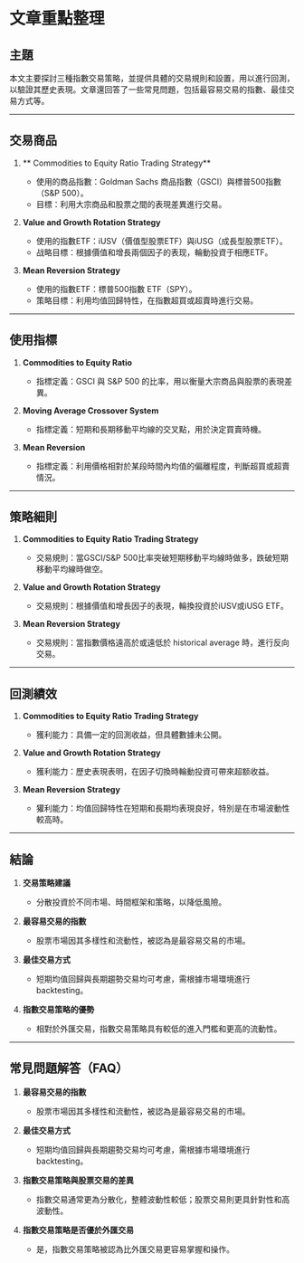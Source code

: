 # 文章重點整理

## 主題  
本文主要探討三種指數交易策略，並提供具體的交易規則和設置，用以進行回測，以驗證其歷史表現。文章還回答了一些常見問題，包括最容易交易的指數、最佳交易方式等。

---

## 交易商品  
1. ** Commodities to Equity Ratio Trading Strategy**  
   - 使用的商品指數：Goldman Sachs 商品指數（GSCI）與標普500指數（S&P 500）。  
   - 目標：利用大宗商品和股票之間的表現差異進行交易。  

2. **Value and Growth Rotation Strategy**  
   - 使用的指數ETF：iUSV（價值型股票ETF）與iUSG（成長型股票ETF）。  
   - 战略目標：根據價值和增長兩個因子的表现，輪動投資于相應ETF。  

3. **Mean Reversion Strategy**  
   - 使用的指數ETF：標普500指數 ETF（SPY）。  
   - 策略目標：利用均值回歸特性，在指數超買或超賣時進行交易。  

---

## 使用指標  
1. **Commodities to Equity Ratio**  
   - 指標定義：GSCI 與 S&P 500 的比率，用以衡量大宗商品與股票的表現差異。  

2. **Moving Average Crossover System**  
   - 指標定義：短期和長期移動平均線的交叉點，用於決定買賣時機。  

3. **Mean Reversion**  
   - 指標定義：利用價格相對於某段時間內均值的偏離程度，判斷超買或超賣情況。  

---

## 策略細則  
1. **Commodities to Equity Ratio Trading Strategy**  
   - 交易規則：當GSCI/S&P 500比率突破短期移動平均線時做多，跌破短期移動平均線時做空。  

2. **Value and Growth Rotation Strategy**  
   - 交易規則：根據價值和增長因子的表現，輪換投資於iUSV或iUSG ETF。  

3. **Mean Reversion Strategy**  
   - 交易規則：當指數價格遠高於或遠低於 historical average 時，進行反向交易。  

---

## 回測績效  
1. **Commodities to Equity Ratio Trading Strategy**  
   - 獲利能力：具備一定的回測收益，但具體數據未公開。  

2. **Value and Growth Rotation Strategy**  
   - 獲利能力：歷史表現表明，在因子切換時輪動投資可帶來超额收益。  

3. **Mean Reversion Strategy**  
   - 獾利能力：均值回歸特性在短期和長期均表現良好，特別是在市場波動性較高時。  

---

## 結論  
1. **交易策略建議**  
   - 分散投資於不同市場、時間框架和策略，以降低風險。  

2. **最容易交易的指數**  
   - 股票市場因其多樣性和流動性，被認為是最容易交易的市場。  

3. **最佳交易方式**  
   - 短期均值回歸與長期趨勢交易均可考慮，需根據市場環境進行	backtesting。  

4. **指數交易策略的優勢**  
   - 相對於外匯交易，指數交易策略具有較低的進入門檻和更高的流動性。  

---

## 常見問題解答（FAQ）  
1. **最容易交易的指數**  
   - 股票市場因其多樣性和流動性，被認為是最容易交易的市場。  

2. **最佳交易方式**  
   - 短期均值回歸與長期趨勢交易均可考慮，需根據市場環境進行 backtesting。  

3. **指數交易策略與股票交易的差異**  
   - 指數交易通常更為分散化，整體波動性較低；股票交易則更具針對性和高波動性。  

4. **指數交易策略是否優於外匯交易**  
   - 是，指數交易策略被認為比外匯交易更容易掌握和操作。
